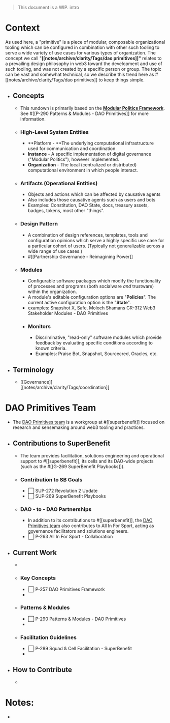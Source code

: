 >This document is a WIP. 
intro
# Context
As used here, a "primitive" is a piece of modular, composable organizational tooling which can be configured in combination with other such tooling to serve a wide variety of use cases for various types of organization.
The concept we call "**[[notes/archive/clarity/Tags/dao primitives]]"** relates to a prevailing design philosophy in web3 toward the development and use of such tooling, and was not created by a specific person or group. The topic can be vast and somewhat technical, so we describe this trend here as #[[notes/archive/clarity/Tags/dao primitives]] to keep things simple. 
- ## Concepts
	- This rundown is primarily based on the **[Modular Politics Framework](https://www.youtube.com/watch?v=x1FvWQ3WEAE)**. See #[[P-290 Patterns & Modules - DAO Primitives]] for more information.
	- ### High-Level System Entities
		- **Platform - **The underlying computational infrastructure used for communication and coordination.
		- **Instance** - A specific implementation of digital governance ("Modular Politics"), however implemented.
		- **Organization** - The local (centralized or distributed) computational environment in which people interact.
	- ### Artifacts (Operational Entities)
		- Objects and actions which can be affected by causative agents
		- Also includes those causative agents such as users and bots
		- Examples: Constitution, DAO State, docs, treasury assets, badges, tokens, most other "things".
	- ### Design Pattern
		- A combination of design references, templates, tools and configuration opinions which serve a highly specific use case for a particular cohort of users. (Typically not generalizable across a wide range of use cases.)
		- #[[Partnership Governance - Reimagining Power]]
	- ### Modules
		- Configurable software packages which modify the functionality of processes and programs (both socialware _and_ trustware) within the organization.
		- A module's editable configuration options are "**Policies**". The current active configuration option is the "**State**".
		- examples: Snapshot X, Safe, Moloch Shamans GR-312 Web3 Stakeholder Modules - DAO Primitives
		- ### Monitors
			- Discriminative, "read-only" software modules which provide feedback by evaluating specific conditions according to known criteria.
			- Examples: Praise Bot, Snapshot, Sourcecred, Oracles, etc.
- ## Terminology
	- [[Governance]]  
[[notes/archive/clarity/Tags/coordination]]

# DAO Primitives Team
- The [DAO Primitives team](https://app.clarity.so/superbenefit/group/GR) is a workgroup at #[[superbenefit]] focused on research and sensemaking around web3 tooling and practices.
- ## Contributions to SuperBenefit
	- The team provides facilitation, solutions engineering and operational support to #[[superbenefit]], its cells and its DAO-wide projects (such as the #[[G-269 SuperBenefit Playbooks]]). 
	- ### Contribution to SB Goals
		- ⬜️ SUP-272 Revolution 2 Update
		- ⬜️ SUP-269 SuperBenefit Playbooks
	- ### DAO - to - DAO Partnerships
		- In addition to its contributions to #[[superbenefit]], the [DAO Primitives team](https://app.clarity.so/superbenefit/group/GR) also contributes to All In For Sport, acting as governance facilitators and solutions engineers.
		- ⬜️ P-263 All In For Sport - Collaboration
- ## Current Work
	- 
	- ### Key Concepts
		- ⬜️ P-257 DAO Primitives Framework
		- 
	- ### Patterns & Modules
		- ⬜️ P-290 Patterns & Modules - DAO Primitives
		- 
	- ### Facilitation Guidelines
		- ⬜️ P-289 Squad & Cell Facilitation - SuperBenefit
		-   
- ## How to Contribute
	- 

# Notes:
- 

